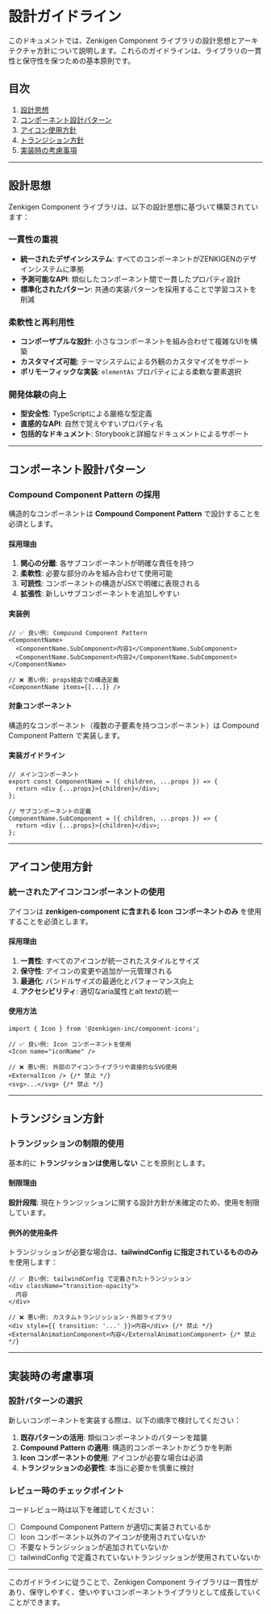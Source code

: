 # 設計ガイドライン

このドキュメントでは、Zenkigen Component ライブラリの設計思想とアーキテクチャ方針について説明します。これらのガイドラインは、ライブラリの一貫性と保守性を保つための基本原則です。

## 目次

1. [設計思想](#設計思想)
2. [コンポーネント設計パターン](#コンポーネント設計パターン)
3. [アイコン使用方針](#アイコン使用方針)
4. [トランジション方針](#トランジション方針)
5. [実装時の考慮事項](#実装時の考慮事項)

---

## 設計思想

Zenkigen Component ライブラリは、以下の設計思想に基づいて構築されています：

### 一貫性の重視

- **統一されたデザインシステム**: すべてのコンポーネントがZENKIGENのデザインシステムに準拠
- **予測可能なAPI**: 類似したコンポーネント間で一貫したプロパティ設計
- **標準化されたパターン**: 共通の実装パターンを採用することで学習コストを削減

### 柔軟性と再利用性

- **コンポーザブルな設計**: 小さなコンポーネントを組み合わせて複雑なUIを構築
- **カスタマイズ可能**: テーマシステムによる外観のカスタマイズをサポート
- **ポリモーフィックな実装**: `elementAs` プロパティによる柔軟な要素選択

### 開発体験の向上

- **型安全性**: TypeScriptによる厳格な型定義
- **直感的なAPI**: 自然で覚えやすいプロパティ名
- **包括的なドキュメント**: Storybookと詳細なドキュメントによるサポート

---

## コンポーネント設計パターン

### Compound Component Pattern の採用

構造的なコンポーネントは **Compound Component Pattern** で設計することを必須とします。

#### 採用理由

1. **関心の分離**: 各サブコンポーネントが明確な責任を持つ
2. **柔軟性**: 必要な部分のみを組み合わせて使用可能
3. **可読性**: コンポーネントの構造がJSXで明確に表現される
4. **拡張性**: 新しいサブコンポーネントを追加しやすい

#### 実装例

```tsx
// ✅ 良い例: Compound Component Pattern
<ComponentName>
  <ComponentName.SubComponent>内容1</ComponentName.SubComponent>
  <ComponentName.SubComponent>内容2</ComponentName.SubComponent>
</ComponentName>

// ❌ 悪い例: props経由での構造定義
<ComponentName items={[...]} />
```

#### 対象コンポーネント

構造的なコンポーネント（複数の子要素を持つコンポーネント）は Compound Component Pattern で実装します。

#### 実装ガイドライン

```tsx
// メインコンポーネント
export const ComponentName = ({ children, ...props }) => {
  return <div {...props}>{children}</div>;
};

// サブコンポーネントの定義
ComponentName.SubComponent = ({ children, ...props }) => {
  return <div {...props}>{children}</div>;
};
```

---

## アイコン使用方針

### 統一されたアイコンコンポーネントの使用

アイコンは **zenkigen-component に含まれる Icon コンポーネントのみ** を使用することを必須とします。

#### 採用理由

1. **一貫性**: すべてのアイコンが統一されたスタイルとサイズ
2. **保守性**: アイコンの変更や追加が一元管理される
3. **最適化**: バンドルサイズの最適化とパフォーマンス向上
4. **アクセシビリティ**: 適切なaria属性とalt textの統一

#### 使用方法

```tsx
import { Icon } from '@zenkigen-inc/component-icons';

// ✅ 良い例: Icon コンポーネントを使用
<Icon name="iconName" />

// ❌ 悪い例: 外部のアイコンライブラリや直接的なSVG使用
<ExternalIcon /> {/* 禁止 */}
<svg>...</svg> {/* 禁止 */}
```

---

## トランジション方針

### トランジッションの制限的使用

基本的に **トランジッションは使用しない** ことを原則とします。

#### 制限理由

**設計段階**: 現在トランジッションに関する設計方針が未確定のため、使用を制限しています。

#### 例外的使用条件

トランジッションが必要な場合は、**tailwindConfig に指定されているもののみ** を使用します：

```tsx
// ✅ 良い例: tailwindConfig で定義されたトランジッション
<div className="transition-opacity">
  内容
</div>

// ❌ 悪い例: カスタムトランジッション・外部ライブラリ
<div style={{ transition: '...' }}>内容</div> {/* 禁止 */}
<ExternalAnimationComponent>内容</ExternalAnimationComponent> {/* 禁止 */}
```

---

## 実装時の考慮事項

### 設計パターンの選択

新しいコンポーネントを実装する際は、以下の順序で検討してください：

1. **既存パターンの活用**: 類似コンポーネントのパターンを踏襲
2. **Compound Pattern の適用**: 構造的コンポーネントかどうかを判断
3. **Icon コンポーネントの使用**: アイコンが必要な場合は必須
4. **トランジッションの必要性**: 本当に必要かを慎重に検討

### レビュー時のチェックポイント

コードレビュー時は以下を確認してください：

- [ ] Compound Component Pattern が適切に実装されているか
- [ ] Icon コンポーネント以外のアイコンが使用されていないか
- [ ] 不要なトランジッションが追加されていないか
- [ ] tailwindConfig で定義されていないトランジッションが使用されていないか

---

このガイドラインに従うことで、Zenkigen Component ライブラリは一貫性があり、保守しやすく、使いやすいコンポーネントライブラリとして成長していくことができます。
